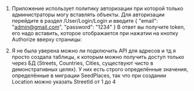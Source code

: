 1. Приложение использует политику авторизации при которой только администраторы могу вставлять объекты. Для авторизации перейдите в раздел /User/Login/Login и введите { "email": "admin@gmail.com", "password": "1234" } В ответ вы получите token, его надо вставить, которое отображается при нажатии на кнопку Authorize вверху страницы:

2. Я не была уверена можно ли подключить API для адресов и тд я просто создала таблицы, к которым можно получить доступ только через БД (Streets, Countries, Cities, существуют чисто в демонстративных целях). У них есть строго определённые значения, определённые в миграции SeedPlaces, так что при создании Location можно указать StreetId от 1 до 4

